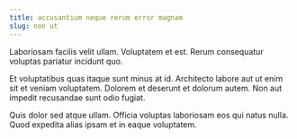 ```yaml
---
title: accusantium neque rerum error magnam
slug: non ut
---
```


Laboriosam facilis velit ullam. Voluptatem et est. Rerum consequatur voluptas pariatur incidunt quo.

Et voluptatibus quas itaque sunt minus at id. Architecto labore aut ut enim sit et veniam voluptatem. Dolorem et deserunt et dolorum autem. Non aut impedit recusandae sunt odio fugiat.

Quis dolor sed atque ullam. Officia voluptas laboriosam eos qui natus nulla. Quod expedita alias ipsam et in eaque voluptatem.
